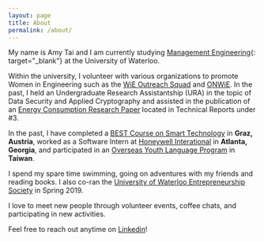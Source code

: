 ```yaml
---
layout: page
title: About
permalink: /about/
---
```


My name is Amy Tai and I am currently studying 
[Management Engineering](https://uwaterloo.ca/management-sciences/management-engineering){: target="_blank"} at the University of Waterloo. 

Within the university, I volunteer with various organizations to promote Women in Engineering such as the [WiE Outreach Squad](https://uwaterloo.ca/women-in-engineering/volunteer-opportunities) and [ONWiE](http://www.onwie.ca/amy-tai/). In the past, I held an Undergraduate Research Assistantship (URA) in the topic of Data Security and Applied Cryptography and assisted in the publication of an [Energy Consumption Research Paper](http://cacr.uwaterloo.ca/) located in Technical Reports under #3. 

In the past, I have completed a [BEST Course on Smart Technology](https://bestgraz.org/courses/wintercourse2018/) in **Graz, Austria**, worked as a Software Intern at [Honeywell Interational](https://www.honeywell.com/) in **Atlanta, Georgia**, and participated in an [Overseas Youth Language Program](https://www.ocac.gov.tw/OCAC/Eng/Pages/VDetail.aspx?nodeid=4280&pid=9679336) in **Taiwan**.

I spend my spare time swimming, going on adventures with my friends and reading books. I also co-ran the [University of Waterloo Entrepreneurship Society](https://entsoc.ca/) in Spring 2019. 

I love to meet new people through volunteer events, coffee chats, and participating in new activities.

Feel free to reach out anytime on [Linkedin](https://www.linkedin.com/in/amy-tai)!

